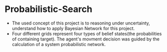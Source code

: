 # Probabilistic-Search
* The used concept of this project is to reasoning under uncertainty, understand how to apply Bayesian Network for this project.
* Four different grids represent four types of belief states(the probabilities of containing target). The agent's movment decision was guided by the calculation of a system probabilistic network.
